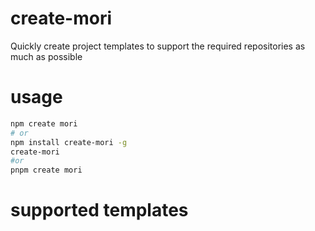 # create-mori

Quickly create project templates to support the required repositories as much as possible

# usage

```bash
npm create mori
# or
npm install create-mori -g
create-mori
#or
pnpm create mori
```

# supported templates
